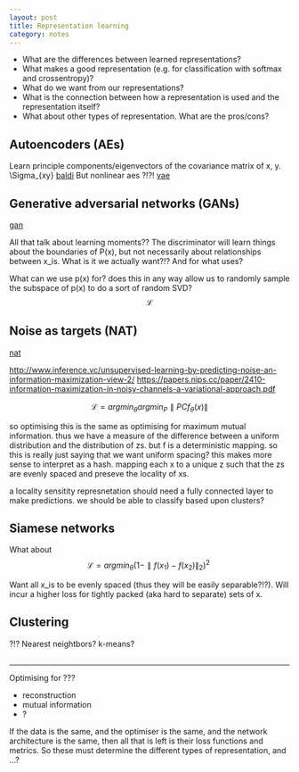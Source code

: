 ```yaml
---
layout: post
title: Representation learning
category: notes
---
```


<!-- this isnt good style? should let people formulate the questions themselves.
i should be aiming to set up the info in a way to encourages (these) questions -->

* What are the differences between learned representations?
* What makes a good representation (e.g. for classification with softmax and crossentropy)?
* What do we want from our representations?
* What is the connection between how a representation is used and the representation itself?
* What about other types of representation. What are the pros/cons?

<!-- Want.
- Test accuracy on unsupervised pretraining. (does it work as advertised?)
  - for classification, and segmentation and ??.
- Tensorflow embedding visualsisations of each. (what are the observable differences/patterns)
- 2d vector fields of input and output relations?
- Math showing the differences
 -->

## Autoencoders (AEs)

Learn principle components/eigenvectors of the covariance matrix of x, y. \Sigma_{xy} [baldi](https://arxiv.org/abs/1108.4135)
But nonlinear aes ?!?!
[vae](https://arxiv.org/abs/1312.6114)

## Generative adversarial networks (GANs)
[gan](https://arxiv.org/abs/1406.2661)

All that talk about learning moments??
The discriminator will learn things about the boundaries of P(x), but not necessarily about relationships between x_is. What is it we actually want?!? And for what uses?

What can we use p(x) for? does this in any way allow us to randomly sample the subspace of p(x) to do a sort of random SVD?
$$
\mathcal L
$$


## Noise as targets (NAT)

[nat](https://arxiv.org/abs/1704.05310)

http://www.inference.vc/unsupervised-learning-by-predicting-noise-an-information-maximization-view-2/
https://papers.nips.cc/paper/2410-information-maximization-in-noisy-channels-a-variational-approach.pdf

$$
\mathcal L = argmin_{\theta} argmin_{P} \parallel PCf_{\theta}(x)\parallel
$$

so optimising this is the same as optimising for maximum mutual information.
thus we have a measure of the difference between a uniform distribution and the
distribution of zs.
but f is a deterministic mapping. so this is really just saying that we want
uniform spacing? this makes more sense to interpret as a hash.
mapping each x to a unique z such that the zs are evenly spaced and preseve the locality of xs.

a locality sensitity represnetation should need a fully connected layer to make predictions.
we should be able to classify based upon clusters?


## Siamese networks

What about
$$
\mathcal L = argmin_{\theta} (1-\parallel f(x_1)-f(x_2)\parallel_2)^2 \
$$

Want all x_is to be evenly spaced (thus they will be easily separable?!?).
Will incur a higher loss for tightly packed (aka hard to separate) sets of x.

## Clustering

?!? Nearest neightbors? k-means?


##

***

Optimising for ???
* reconstruction
* mutual information
* ?

If the data is the same, and the optimiser is the same, and the network architecture is the same, then all that is left is their loss functions and metrics. So these must determine the different types of representation, and ...?
